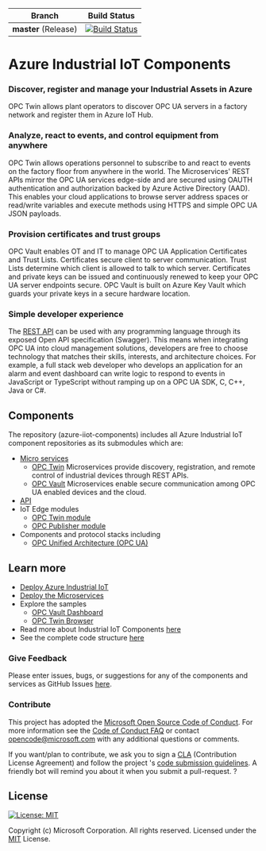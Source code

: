 | Branch                    | Build Status                                                 |
| ------------------------- | ------------------------------------------------------------ |
| **master** (Release)      | [![Build Status](https://msazure.visualstudio.com/One/_apis/build/status/Custom/Azure_IOT/Industrial/Components/ci-azure-iiot-components?branchName=master)](https://msazure.visualstudio.com/One/_build/latest?definitionId=33971&branchName=master) |

# Azure Industrial IoT Components

### Discover, register and manage your Industrial Assets in Azure

OPC Twin allows plant operators to discover OPC UA servers in a factory network and register them in Azure IoT Hub.  

### Analyze, react to events, and control equipment from anywhere

OPC Twin allows operations personnel to subscribe to and react to events on the factory floor from anywhere in the world. The Microservices' REST APIs mirror the OPC UA services edge-side and are secured using OAUTH authentication and authorization backed by Azure Active Directory (AAD).  This enables your cloud applications to browse server address spaces or read/write variables and execute methods using HTTPS and simple OPC UA JSON payloads.  

### Provision certificates and trust groups

OPC Vault enables OT and IT to manage OPC UA Application Certificates and Trust Lists.  Certificates secure client to server communication. Trust Lists determine which client is allowed to talk to which server.  Certificates and private keys can be issued and continuously renewed to keep your OPC UA server endpoints secure.  OPC Vault  is built on Azure Key Vault which guards your private keys in a secure hardware location.

### Simple developer experience

The [REST API](docs/api/readme.md) can be used with any programming language through its exposed Open API specification (Swagger). This means when integrating OPC UA into cloud management solutions, developers are free to choose technology that matches their skills, interests, and architecture choices.  For example, a full stack web developer who develops an application for an alarm and event dashboard can write logic to respond to events in JavaScript or TypeScript without ramping up on a OPC UA SDK, C, C++, Java or C#.

## Components

The repository (azure-iiot-components) includes all Azure Industrial IoT component repositories as its submodules which are:

* [Micro services](https://github.com/Azure/azure-iiot-services)
  * [OPC  Twin](docs/twin/readme.md) Microservices provide discovery, registration, and remote control of industrial devices through REST APIs.  
  * [OPC Vault](https://github.com/Azure/azure-iiot-opc-vault-service) Microservices enable secure communication among OPC UA enabled devices and the cloud.
* [API](docs/api/readme.md)
* IoT Edge modules
  * [OPC Twin module](docs/modules/module.md)
  * [OPC Publisher module](https://github.com/Azure/iot-edge-opc-publisher)
* Components and protocol stacks including
  * [OPC Unified Architecture (OPC UA)](https://github.com/Azure/azure-iiot-opc-ua)

## Learn more

* [Deploy Azure Industrial IoT](docs/readme.md)
* [Deploy the Microservices](docs/howto-deploy-microservices.md)
* Explore the samples
  * [OPC Vault Dashboard](https://github.com/Azure/azure-iiot-opc-vault-service/tree/master/app)
  * [OPC Twin Browser](https://github.com/Azure/azure-iiot-opc-twin-webui)
* Read more about Industrial IoT Components [here](docs/industrial-iot-components.md)
* See the complete code structure [here](docs/code-structure.md)

### Give Feedback

Please enter issues, bugs, or suggestions for any of the components and services as GitHub Issues [here](https://github.com/Azure/azure-iiot-components/issues).

### Contribute

This project has adopted the [Microsoft Open Source Code of Conduct](https://opensource.microsoft.com/codeofconduct).  For more information see the [Code of Conduct FAQ](https://opensource.microsoft.com/codeofconduct/faq) or contact [opencode@microsoft.com](mailto:opencode@microsoft.com) with any additional questions or comments.

If you want/plan to contribute, we ask you to sign a [CLA](https://cla.microsoft.com/) (Contribution License Agreement) and follow the project 's [code submission guidelines](docs/contributing.md). A friendly bot will remind you about it when you submit a pull-request. ?

## License

[![License: MIT](https://img.shields.io/badge/License-MIT-yellow.svg)](https://opensource.org/licenses/MIT)

Copyright (c) Microsoft Corporation. All rights reserved.
Licensed under the [MIT](LICENSE) License.  
